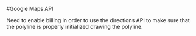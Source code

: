 #Google Maps API

Need to enable billing in order to use the directions API to make
sure that the polyline is properly initialized drawing the polyline.
